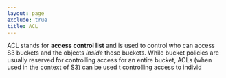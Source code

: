 ```yaml
---
layout: page
exclude: true
title: ACL
---
```


ACL stands for **access control list** and is used to control who can access S3 buckets and the objects *inside* those buckets. While bucket policies are usually reserved for controlling access for an entire bucket, ACLs (when used in the context of S3) can be used t controlling access to individ
<!--stackedit_data:
eyJoaXN0b3J5IjpbLTEzMzE2MjI5NThdfQ==
-->